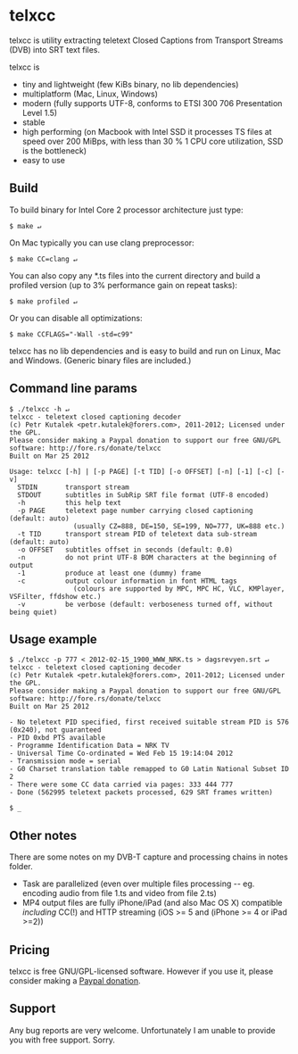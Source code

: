 # telxcc

telxcc is utility extracting teletext Closed Captions from Transport Streams (DVB) into SRT text files.

telxcc is

* tiny and lightweight (few KiBs binary, no lib dependencies)
* multiplatform (Mac, Linux, Windows)
* modern (fully supports UTF-8, conforms to ETSI 300 706 Presentation Level 1.5)
* stable
* high performing (on Macbook with Intel SSD it processes TS files at speed over 200 MiBps, with less than 30 % 1 CPU core utilization, SSD is the bottleneck)
* easy to use

## Build

To build binary for Intel Core 2 processor architecture just type:

    $ make ↵

On Mac typically you can use clang preprocessor:

    $ make CC=clang ↵

You can also copy any \*.ts files into the current directory and build a profiled version (up to 3% performance gain on repeat tasks):

    $ make profiled ↵

Or you can disable all optimizations:

    $ make CCFLAGS="-Wall -std=c99"

telxcc has no lib dependencies and is easy to build and run on Linux, Mac and Windows. (Generic binary files are included.)

## Command line params

    $ ./telxcc -h ↵
    telxcc - teletext closed captioning decoder
    (c) Petr Kutalek <petr.kutalek@forers.com>, 2011-2012; Licensed under the GPL.
    Please consider making a Paypal donation to support our free GNU/GPL software: http://fore.rs/donate/telxcc
    Built on Mar 25 2012

    Usage: telxcc [-h] | [-p PAGE] [-t TID] [-o OFFSET] [-n] [-1] [-c] [-v]
      STDIN       transport stream
      STDOUT      subtitles in SubRip SRT file format (UTF-8 encoded)
      -h          this help text
      -p PAGE     teletext page number carrying closed captioning (default: auto)
                    (usually CZ=888, DE=150, SE=199, NO=777, UK=888 etc.)
      -t TID      transport stream PID of teletext data sub-stream (default: auto)
      -o OFFSET   subtitles offset in seconds (default: 0.0)
      -n          do not print UTF-8 BOM characters at the beginning of output
      -1          produce at least one (dummy) frame
      -c          output colour information in font HTML tags
                    (colours are supported by MPC, MPC HC, VLC, KMPlayer, VSFilter, ffdshow etc.)
      -v          be verbose (default: verboseness turned off, without being quiet)

## Usage example

    $ ./telxcc -p 777 < 2012-02-15_1900_WWW_NRK.ts > dagsrevyen.srt ↵
    telxcc - teletext closed captioning decoder
    (c) Petr Kutalek <petr.kutalek@forers.com>, 2011-2012; Licensed under the GPL.
    Please consider making a Paypal donation to support our free GNU/GPL software: http://fore.rs/donate/telxcc
    Built on Mar 25 2012

    - No teletext PID specified, first received suitable stream PID is 576 (0x240), not guaranteed
    - PID 0xbd PTS available
    - Programme Identification Data = NRK TV
    - Universal Time Co-ordinated = Wed Feb 15 19:14:04 2012
    - Transmission mode = serial
    - G0 Charset translation table remapped to G0 Latin National Subset ID 2
    - There were some CC data carried via pages: 333 444 777
    - Done (562995 teletext packets processed, 629 SRT frames written)

    $ _

## Other notes

There are some notes on my DVB-T capture and processing chains in notes folder.

* Task are parallelized (even over multiple files processing -- eg. encoding audio from file 1.ts and video from file 2.ts)
* MP4 output files are fully iPhone/iPad (and also Mac OS X) compatible *including* CC(!) and HTTP streaming (iOS >= 5 and (iPhone >= 4 or iPad >=2))

## Pricing

telxcc is free GNU/GPL-licensed software. However if you use it, please consider making a [Paypal donation](http://fore.rs/donate/telxcc).

## Support

Any bug reports are very welcome. Unfortunately I am unable to provide you with free support. Sorry.
